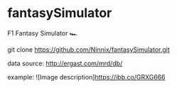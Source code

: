 # fantasySimulator
 F1 Fantasy Simulator 🏎️

 git clone https://github.com/Ninnix/fantasySimulator.git 

 data source: http://ergast.com/mrd/db/

 example:
![Image description]https://ibb.co/GRXG666
